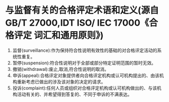 # 与监督有关的合格评定术语和定义(源自GB/T 27000,IDT ISO/ IEC 17000《合格评定 词汇和通用原则》)
1. 监督(surveillance):作为保持符合性说明有效性的基础的对合格评定活动的系统性重复。
2. 暂停(suspension):符合性说明对于全部或部分特定证明范围的暂时无效。
3. 撤销(withdrawal):废止,取消,符合性说明的取消。
4. 申诉(appeal):合格评定对象提供者向合格评定机构或认可机构提出的、由该机构重新考虑已做出的涉及该对象的决定的请求。
5. 投诉(complaint):任何人员或组织对合格评定机构或认可机构做出的、与该机构活动有关的、并希望得到答复的、不同于申诉的不满表达。
